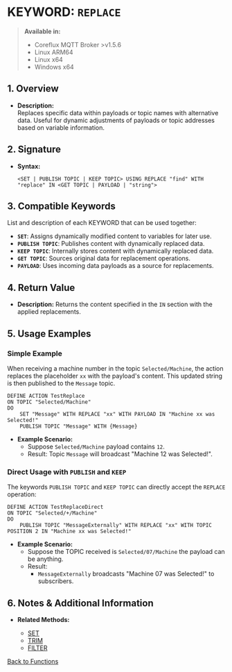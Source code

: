 # KEYWORD: `REPLACE`
> **Available in:**
> - Coreflux MQTT Broker >v1.5.6  
> - Linux ARM64 
> - Linux x64 
> - Windows x64 
## 1. Overview
- **Description:**  
  Replaces specific data within payloads or topic names with alternative data. Useful for dynamic adjustments of payloads or topic addresses based on variable information.

## 2. Signature
- **Syntax:**  
  ```lot
  <SET | PUBLISH TOPIC | KEEP TOPIC> USING REPLACE "find" WITH "replace" IN <GET TOPIC | PAYLOAD | "string">
  ```

## 3. Compatible Keywords
List and description of each KEYWORD that can be used together:
- **`SET`**: Assigns dynamically modified content to variables for later use.
- **`PUBLISH TOPIC`**: Publishes content with dynamically replaced data.
- **`KEEP TOPIC`**: Internally stores content with dynamically replaced data.
- **`GET TOPIC`**: Sources original data for replacement operations.
- **`PAYLOAD`**: Uses incoming data payloads as a source for replacements.

## 4. Return Value
- **Description:**
  Returns the content specified in the `IN` section with the applied replacements.

## 5. Usage Examples

### Simple Example
When receiving a machine number in the topic `Selected/Machine`, the action replaces the placeholder `xx` with the payload's content. This updated string is then published to the `Message` topic.

```lot
DEFINE ACTION TestReplace
ON TOPIC "Selected/Machine"
DO
    SET "Message" WITH REPLACE "xx" WITH PAYLOAD IN "Machine xx was Selected!"
    PUBLISH TOPIC "Message" WITH {Message}
```
- **Example Scenario:**
  - Suppose `Selected/Machine` payload contains `12`.
  - Result: Topic `Message` will broadcast "Machine 12 was Selected!".

### Direct Usage with `PUBLISH` and `KEEP`
The keywords `PUBLISH TOPIC` and `KEEP TOPIC` can directly accept the `REPLACE` operation:

```lot
DEFINE ACTION TestReplaceDirect
ON TOPIC "Selected/+/Machine"
DO
    PUBLISH TOPIC "MessageExternally" WITH REPLACE "xx" WITH TOPIC POSITION 2 IN "Machine xx was Selected!"
```
- **Example Scenario:**
  - Suppose the TOPIC received is `Selected/07/Machine` the payload can be anything.
  - Result:
    - `MessageExternally` broadcasts "Machine 07 was Selected!" to subscribers.

## 6. Notes & Additional Information
- **Related Methods:**

  - [SET](../SET/SET.md)
  - [TRIM](../TRIM/TRIM.md)
  - [FILTER](../FILTER/FILTER.md)

[Back to Functions](../Functions.md)

